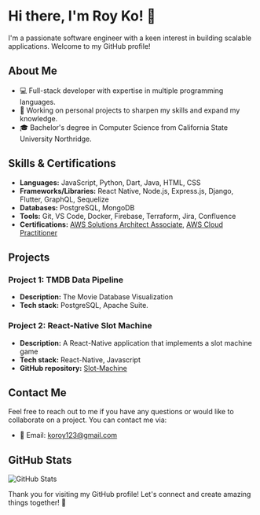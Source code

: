 # Hi there, I'm Roy Ko! 👋

I'm a passionate software engineer with a keen interest in building scalable applications. Welcome to my GitHub profile!

## About Me

- 💻 Full-stack developer with expertise in multiple programming languages.
- 🔭 Working on personal projects to sharpen my skills and expand my knowledge.
- 🎓 Bachelor's degree in Computer Science from California State University Northridge.

## Skills & Certifications

- **Languages:** JavaScript, Python, Dart, Java, HTML, CSS
- **Frameworks/Libraries:** React Native, Node.js, Express.js, Django, Flutter, GraphQL, Sequelize
- **Databases:** PostgreSQL, MongoDB
- **Tools:** Git, VS Code, Docker, Firebase, Terraform, Jira, Confluence
- **Certifications:** [AWS Solutions Architect Associate](https://www.credly.com/badges/705e7de7-9e00-45c2-b6f9-cc8a191f5fd9/linked_in_profile), [AWS Cloud Practitioner](https://www.credly.com/badges/410c52bd-f4fc-482a-8882-1de73e82b7af/linked_in_profile)

## Projects

### Project 1: TMDB Data Pipeline

- **Description:** The Movie Database Visualization
- **Tech stack:** PostgreSQL, Apache Suite.

### Project 2: React-Native Slot Machine

- **Description:** A React-Native application that implements a slot machine game
- **Tech stack:** React-Native, Javascript
- **GitHub repository:** [Slot-Machine](https://github.com/SLYROOKO/Slot-Machine/releases)

## Contact Me

Feel free to reach out to me if you have any questions or would like to collaborate on a project. You can contact me via:

- 📧 Email: koroy123@gmail.com

## GitHub Stats

![GitHub Stats](https://github-readme-stats.vercel.app/api?username=SLYROOKO&show_icons=true&theme=dark)


Thank you for visiting my GitHub profile! Let's connect and create amazing things together! 🚀

